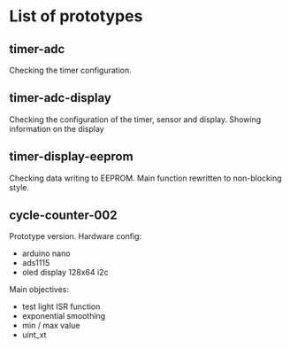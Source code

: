 # List of prototypes

## timer-adc

Checking the timer configuration.

## timer-adc-display

Checking the configuration of the timer, sensor and display. Showing information on the display

## timer-display-eeprom

Checking data writing to EEPROM. Main function rewritten to non-blocking style.

## cycle-counter-002

Prototype version.
Hardware config:
- arduino nano
- ads1115
- oled display 128x64 i2c

Main objectives:
- test light ISR function
- exponential smoothing
- min / max value
- uint_xt
